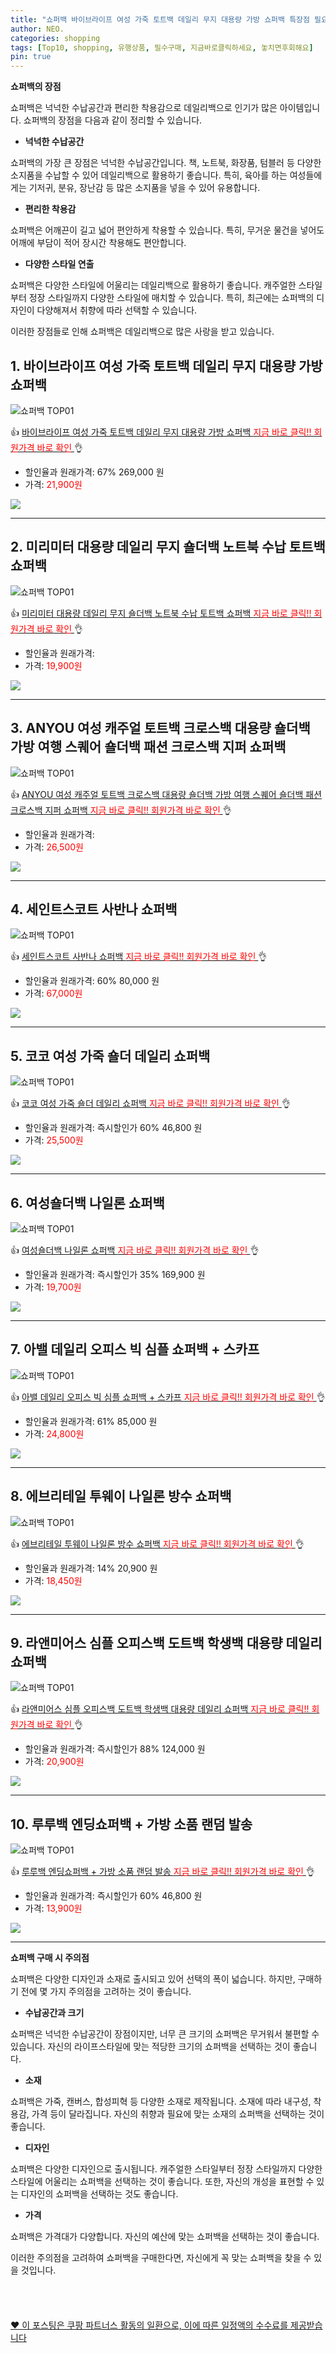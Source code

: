 ```yaml
---
title: "쇼퍼백 바이브라이프 여성 가죽 토트백 데일리 무지 대용량 가방 쇼퍼백 특장점 필요 추천 제품 비교 최저 가격 비교 장점 구매 후기 구매평"
author: NEO.
categories: shopping
tags: [Top10, shopping, 유행상품, 필수구매, 지금바로클릭하세요, 놓치면후회해요]
pin: true
---
```

**쇼퍼백의 장점**

쇼퍼백은 넉넉한 수납공간과 편리한 착용감으로 데일리백으로 인기가 많은 아이템입니다. 쇼퍼백의 장점을 다음과 같이 정리할 수 있습니다.

* **넉넉한 수납공간**

쇼퍼백의 가장 큰 장점은 넉넉한 수납공간입니다. 책, 노트북, 화장품, 텀블러 등 다양한 소지품을 수납할 수 있어 데일리백으로 활용하기 좋습니다. 특히, 육아를 하는 여성들에게는 기저귀, 분유, 장난감 등 많은 소지품을 넣을 수 있어 유용합니다.

* **편리한 착용감**

쇼퍼백은 어깨끈이 길고 넓어 편안하게 착용할 수 있습니다. 특히, 무거운 물건을 넣어도 어깨에 부담이 적어 장시간 착용해도 편안합니다.

* **다양한 스타일 연출**

쇼퍼백은 다양한 스타일에 어울리는 데일리백으로 활용하기 좋습니다. 캐주얼한 스타일부터 정장 스타일까지 다양한 스타일에 매치할 수 있습니다. 특히, 최근에는 쇼퍼백의 디자인이 다양해져서 취향에 따라 선택할 수 있습니다.

이러한 장점들로 인해 쇼퍼백은 데일리백으로 많은 사랑을 받고 있습니다.

   

## 1. 바이브라이프 여성 가죽 토트백 데일리 무지 대용량 가방 쇼퍼백

![쇼퍼백 TOP01](https://thumbnail10.coupangcdn.com/thumbnails/remote/490x490ex/image/vendor_inventory/e5da/884891d70dd8d6c86d0563102f89d2dbb7536502c00cbc11610e347f6981.png)


👍 [바이브라이프 여성 가죽 토트백 데일리 무지 대용량 가방 쇼퍼백 <font color=red> 지금 바로 클릭!! 회원가격 바로 확인 </font> ](https://link.coupang.com/re/AFFSDP?lptag=AF3617701&subid=GithubCoopas&pageKey=7398831758&traceid=V0-153&itemId=19145747674&vendorItemId=86264912986) 👌 


- 할인율과 원래가격: 67%  269,000   원
- 가격: <span style='color:red'>21,900원</span>

[![](/discount_price.png)](https://link.coupang.com/re/AFFSDP?lptag=AF3617701&subid=GithubCoopas&pageKey=7398831758&traceid=V0-153&itemId=19145747674&vendorItemId=86264912986)

---


   

## 2. 미리미터 대용량 데일리 무지 숄더백 노트북 수납 토트백 쇼퍼백

![쇼퍼백 TOP01](https://thumbnail8.coupangcdn.com/thumbnails/remote/490x490ex/image/vendor_inventory/0930/8349e608b2c60cb9cd13b86ed6fea5a71a46228556600e90b4318136edcb.jpg)


👍 [미리미터 대용량 데일리 무지 숄더백 노트북 수납 토트백 쇼퍼백 <font color=red> 지금 바로 클릭!! 회원가격 바로 확인 </font> ](https://link.coupang.com/re/AFFSDP?lptag=AF3617701&subid=GithubCoopas&pageKey=6925018683&traceid=V0-153&itemId=16736662236&vendorItemId=83918600931) 👌 


- 할인율과 원래가격: 
- 가격: <span style='color:red'>19,900원</span>

[![](/discount_price.png)](https://link.coupang.com/re/AFFSDP?lptag=AF3617701&subid=GithubCoopas&pageKey=6925018683&traceid=V0-153&itemId=16736662236&vendorItemId=83918600931)

---


   

## 3. ANYOU 여성 캐주얼 토트백 크로스백 대용량 숄더백 가방 여행 스퀘어 숄더백 패션 크로스백 지퍼 쇼퍼백

![쇼퍼백 TOP01](https://thumbnail6.coupangcdn.com/thumbnails/remote/490x490ex/image/vendor_inventory/df72/54d157f0d977e2717b51282555fdb913dda32a70431e27fd922f7821b2ba.jpg)


👍 [ANYOU 여성 캐주얼 토트백 크로스백 대용량 숄더백 가방 여행 스퀘어 숄더백 패션 크로스백 지퍼 쇼퍼백 <font color=red> 지금 바로 클릭!! 회원가격 바로 확인 </font> ](https://link.coupang.com/re/AFFSDP?lptag=AF3617701&subid=GithubCoopas&pageKey=7546270220&traceid=V0-153&itemId=19849183514&vendorItemId=87134827476) 👌 


- 할인율과 원래가격: 
- 가격: <span style='color:red'>26,500원</span>

[![](/discount_price.png)](https://link.coupang.com/re/AFFSDP?lptag=AF3617701&subid=GithubCoopas&pageKey=7546270220&traceid=V0-153&itemId=19849183514&vendorItemId=87134827476)

---


   

## 4. 세인트스코트 사반나 쇼퍼백

![쇼퍼백 TOP01](https://thumbnail6.coupangcdn.com/thumbnails/remote/490x490ex/image/retail/images/1242778015867950-1506bdfc-aeb0-4ea8-8c52-647a554289cb.jpg)


👍 [세인트스코트 사반나 쇼퍼백 <font color=red> 지금 바로 클릭!! 회원가격 바로 확인 </font> ](https://link.coupang.com/re/AFFSDP?lptag=AF3617701&subid=GithubCoopas&pageKey=6331453540&traceid=V0-153&itemId=13241125970&vendorItemId=80582563490) 👌 


- 할인율과 원래가격: 60%  80,000   원
- 가격: <span style='color:red'>67,000원</span>

[![](/discount_price.png)](https://link.coupang.com/re/AFFSDP?lptag=AF3617701&subid=GithubCoopas&pageKey=6331453540&traceid=V0-153&itemId=13241125970&vendorItemId=80582563490)

---


   

## 5. 코코 여성 가죽 숄더 데일리 쇼퍼백

![쇼퍼백 TOP01](https://thumbnail10.coupangcdn.com/thumbnails/remote/490x490ex/image/vendor_inventory/61e8/07d7c41bf715a96e67318ef7d7525f1d08ed0a8b71153e139a542051be96.jpg)


👍 [코코 여성 가죽 숄더 데일리 쇼퍼백 <font color=red> 지금 바로 클릭!! 회원가격 바로 확인 </font> ](https://link.coupang.com/re/AFFSDP?lptag=AF3617701&subid=GithubCoopas&pageKey=7671322962&traceid=V0-153&itemId=20465309726&vendorItemId=87544850301) 👌 


- 할인율과 원래가격: 즉시할인가 60%  46,800   원
- 가격: <span style='color:red'>25,500원</span>

[![](/discount_price.png)](https://link.coupang.com/re/AFFSDP?lptag=AF3617701&subid=GithubCoopas&pageKey=7671322962&traceid=V0-153&itemId=20465309726&vendorItemId=87544850301)

---


   

## 6. 여성숄더백 나일론 쇼퍼백

![쇼퍼백 TOP01](https://thumbnail8.coupangcdn.com/thumbnails/remote/490x490ex/image/vendor_inventory/48af/c5e1bec20bff646a342f2e47126bf0595227f87bb5286caf9d88c1e360b4.jpg)


👍 [여성숄더백 나일론 쇼퍼백 <font color=red> 지금 바로 클릭!! 회원가격 바로 확인 </font> ](https://link.coupang.com/re/AFFSDP?lptag=AF3617701&subid=GithubCoopas&pageKey=7678623872&traceid=V0-153&itemId=20503802689&vendorItemId=87581826494) 👌 


- 할인율과 원래가격: 즉시할인가 35%  169,900   원
- 가격: <span style='color:red'>19,700원</span>

[![](/discount_price.png)](https://link.coupang.com/re/AFFSDP?lptag=AF3617701&subid=GithubCoopas&pageKey=7678623872&traceid=V0-153&itemId=20503802689&vendorItemId=87581826494)

---


   

## 7. 아밸 데일리 오피스 빅 심플 쇼퍼백 + 스카프

![쇼퍼백 TOP01](https://thumbnail10.coupangcdn.com/thumbnails/remote/490x490ex/image/vendor_inventory/7cfb/8fff2ccb5264ce21104a4ad8ade4374fad0b4913ee2c72be23927924d9a7.png)


👍 [아밸 데일리 오피스 빅 심플 쇼퍼백 + 스카프 <font color=red> 지금 바로 클릭!! 회원가격 바로 확인 </font> ](https://link.coupang.com/re/AFFSDP?lptag=AF3617701&subid=GithubCoopas&pageKey=7157487617&traceid=V0-153&itemId=18006577003&vendorItemId=85162457325) 👌 


- 할인율과 원래가격: 61%  85,000   원
- 가격: <span style='color:red'>24,800원</span>

[![](/discount_price.png)](https://link.coupang.com/re/AFFSDP?lptag=AF3617701&subid=GithubCoopas&pageKey=7157487617&traceid=V0-153&itemId=18006577003&vendorItemId=85162457325)

---


   

## 8. 에브리테일 투웨이 나일론 방수 쇼퍼백

![쇼퍼백 TOP01](https://thumbnail9.coupangcdn.com/thumbnails/remote/490x490ex/image/retail/images/2021/05/17/10/1/7b8a7dbb-b26c-494a-8f87-7b7d2d5d82c2.jpg)


👍 [에브리테일 투웨이 나일론 방수 쇼퍼백 <font color=red> 지금 바로 클릭!! 회원가격 바로 확인 </font> ](https://link.coupang.com/re/AFFSDP?lptag=AF3617701&subid=GithubCoopas&pageKey=5541751447&traceid=V0-153&itemId=8730059625&vendorItemId=76017071954) 👌 


- 할인율과 원래가격: 14%  20,900   원
- 가격: <span style='color:red'>18,450원</span>

[![](/discount_price.png)](https://link.coupang.com/re/AFFSDP?lptag=AF3617701&subid=GithubCoopas&pageKey=5541751447&traceid=V0-153&itemId=8730059625&vendorItemId=76017071954)

---


   

## 9. 라앤미어스 심플 오피스백 도트백 학생백 대용량 데일리 쇼퍼백

![쇼퍼백 TOP01](https://thumbnail10.coupangcdn.com/thumbnails/remote/490x490ex/image/vendor_inventory/7627/03d6d829d05bcb81db75dc259f0e773ca1aa1f75f1890ce15be48e01bf52.JPG)


👍 [라앤미어스 심플 오피스백 도트백 학생백 대용량 데일리 쇼퍼백 <font color=red> 지금 바로 클릭!! 회원가격 바로 확인 </font> ](https://link.coupang.com/re/AFFSDP?lptag=AF3617701&subid=GithubCoopas&pageKey=7584021410&traceid=V0-153&itemId=20026123344&vendorItemId=87122778070) 👌 


- 할인율과 원래가격: 즉시할인가 88%  124,000   원
- 가격: <span style='color:red'>20,900원</span>

[![](/discount_price.png)](https://link.coupang.com/re/AFFSDP?lptag=AF3617701&subid=GithubCoopas&pageKey=7584021410&traceid=V0-153&itemId=20026123344&vendorItemId=87122778070)

---


   

## 10. 루루백 엔딩쇼퍼백 + 가방 소품 랜덤 발송

![쇼퍼백 TOP01](https://thumbnail8.coupangcdn.com/thumbnails/remote/490x490ex/image/retail/images/3832742768559765-ca50d3a2-04e4-405e-9096-6b268d1c9f19.jpg)


👍 [루루백 엔딩쇼퍼백 + 가방 소품 랜덤 발송 <font color=red> 지금 바로 클릭!! 회원가격 바로 확인 </font> ](https://link.coupang.com/re/AFFSDP?lptag=AF3617701&subid=GithubCoopas&pageKey=92052193&traceid=V0-153&itemId=286139283&vendorItemId=5510272319) 👌 


- 할인율과 원래가격: 즉시할인가 60%  46,800   원
- 가격: <span style='color:red'>13,900원</span>

[![](/discount_price.png)](https://link.coupang.com/re/AFFSDP?lptag=AF3617701&subid=GithubCoopas&pageKey=92052193&traceid=V0-153&itemId=286139283&vendorItemId=5510272319)

---
**쇼퍼백 구매 시 주의점**

쇼퍼백은 다양한 디자인과 소재로 출시되고 있어 선택의 폭이 넓습니다. 하지만, 구매하기 전에 몇 가지 주의점을 고려하는 것이 좋습니다.

* **수납공간과 크기**

쇼퍼백은 넉넉한 수납공간이 장점이지만, 너무 큰 크기의 쇼퍼백은 무거워서 불편할 수 있습니다. 자신의 라이프스타일에 맞는 적당한 크기의 쇼퍼백을 선택하는 것이 좋습니다.

* **소재**

쇼퍼백은 가죽, 캔버스, 합성피혁 등 다양한 소재로 제작됩니다. 소재에 따라 내구성, 착용감, 가격 등이 달라집니다. 자신의 취향과 필요에 맞는 소재의 쇼퍼백을 선택하는 것이 좋습니다.

* **디자인**

쇼퍼백은 다양한 디자인으로 출시됩니다. 캐주얼한 스타일부터 정장 스타일까지 다양한 스타일에 어울리는 쇼퍼백을 선택하는 것이 좋습니다. 또한, 자신의 개성을 표현할 수 있는 디자인의 쇼퍼백을 선택하는 것도 좋습니다.

* **가격**

쇼퍼백은 가격대가 다양합니다. 자신의 예산에 맞는 쇼퍼백을 선택하는 것이 좋습니다.

이러한 주의점을 고려하여 쇼퍼백을 구매한다면, 자신에게 꼭 맞는 쇼퍼백을 찾을 수 있을 것입니다.<br><br><br><br><br> [ ❤  이 포스팅은 쿠팡 파트너스 활동의 일환으로, 이에 따른 일정액의 수수료를 제공받습니다](https://link.coupang.com/a/bcEFyh)
